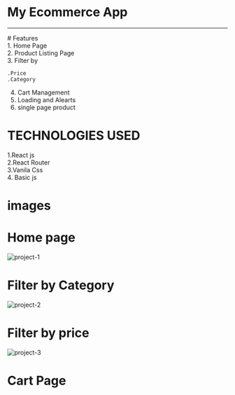 # My Ecommerce App<br>
 <hr>
 # Features<br>
 1. Home Page<br>
 2. Product Listing Page<br>
 3. Filter by <br>
 
    .Price
    .Category
  4. Cart Management
  5. Loading and Alearts
  6. single page product
  
  # TECHNOLOGIES USED<br>
  
  1.React js <br>
  2.React Router<br>
  3.Vanila Css<br>
  4. Basic js<br>

# images
# Home page
![project-1](https://github.com/Aryanpatel1066/project/assets/112760422/774c8f4b-b86c-4e6c-a005-5291b5d8dc94)

# Filter by  Category
![project-2](https://github.com/Aryanpatel1066/project/assets/112760422/4fba6cc2-cd57-4391-9338-c3f6790a4e2c)

# Filter by price 
![project-3](https://github.com/Aryanpatel1066/project/assets/112760422/3723f34b-6fde-4fd9-a6aa-d526a2212a16)

# Cart Page


